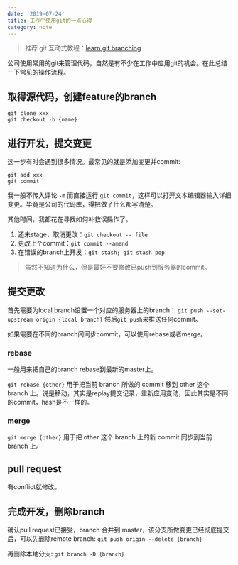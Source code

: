 ```yaml
---
date: '2019-07-24'
title: 工作中使用git的一点心得
category: note
---
```


> 推荐 git 互动式教程：[learn git branching](https://learngitbranching.js.org)

公司使用常用的git来管理代码，自然是有不少在工作中应用git的机会。在此总结一下常见的操作流程。

## 取得源代码，创建feature的branch
```
git clone xxx
git checkout -b {name}
```

## 进行开发，提交变更
这一步有时会遇到很多情况。最常见的就是添加变更并commit: 

```
git add xxx
git commit
```

我一般不传入评论 `-m` 而直接运行 `git commit`，这样可以打开文本编辑器输入详细变更。毕竟是公司的代码库，得把做了什么都写清楚。

其他时间，我都花在寻找如何补救误操作了。

1. 还未stage，取消更改：`git checkout -- file`
2. 更改上个commit：`git commit --amend`
3. 在错误的branch上开发：`git stash; git stash pop`

> 虽然不知道为什么，但是最好不要修改已push到服务器的commit。

## 提交更改
首先需要为local branch设置一个对应的服务器上的branch：
`git push --set-upstream origin {local branch}`
然后`git push`来推送任何commit。

如果需要在不同的branch间同步commit，可以使用rebase或者merge。

### rebase
一般用来把自己的branch rebase到最新的master上。

`git rebase {other}` 用于把当前 branch 所做的 commit 移到 other 这个 branch 上。说是移动，其实是replay提交记录，重新应用变动，因此其实是不同的commit，hash是不一样的。

### merge
`git merge {other}` 用于把 other 这个 branch 上的新 commit 同步到当前 branch 上。

## pull request
有conflict就修改。

## 完成开发，删除branch
确认pull request已接受，branch 合并到 master，该分支所做变更已经彻底提交后，可以先删除remote branch:
`git push origin --delete {branch}`

再删除本地分支: `git branch -D {branch}`